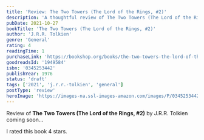 ```yaml
---
title: 'Review: The Two Towers (The Lord of the Rings, #2)'
description: 'A thoughtful review of The Two Towers (The Lord of the Rings, #2) by J.R.R. Tolkien'
pubDate: 2021-10-27
bookTitle: 'The Two Towers (The Lord of the Rings, #2)'
author: 'J.R.R. Tolkien'
genre: 'General'
rating: 4
readingTime: 1
purchaseLink: 'https://bookshop.org/books/the-two-towers-the-lord-of-the-rings-2/9780345253446'
goodreadsId: '1949584'
isbn: '0345253442'
publishYear: 1976
status: 'draft'
tags: ['2021', 'j.r.r.-tolkien', 'general']
postType: 'review'
heroImage: 'https://images-na.ssl-images-amazon.com/images/P/0345253442.01.L.jpg'
---
```


Review of **The Two Towers (The Lord of the Rings, #2)** by J.R.R. Tolkien coming soon...

I rated this book 4 stars.